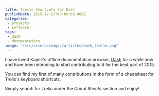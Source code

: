```yaml
---
title: Trello Shortcuts for Dash
publishDate: 2015-12-27T00:00:00.000Z
categories:
 - projects
 - software
tags:
 - dash
 - documentation
image: "/src/assets/images/articles/dash_trello.png"
---
```


I have loved Kapeli's offline documentation browser, [Dash](https://kapeli.com/dash) for a while now and have been intending to start contributing to it for the best part of 2015.

You can find my first of many contributions in the form of a cheatsheet for Trello's keyboard shortcuts.

Simply search for _Trello_ under the _Cheat Sheets_ section and enjoy!
